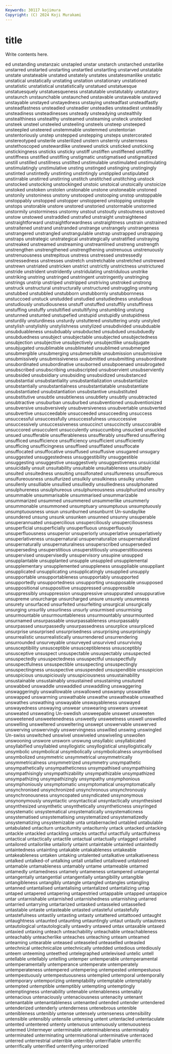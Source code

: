 ```yaml
---
Keywords: 30117 kojimura
Copyright: (C) 2024 Koji Murakami
---
```


# title

Write contents here.



ed
unstanding unstanzaic unstapled unstar unstarch unstarched unstarlike unstarred unstarted unstarting
unstartled unstartling unstarved unstatable unstate unstateable unstated unstately unstates unstatesmanlike
unstatic unstatical unstatically unstating unstation unstationary unstationed unstatistic unstatistical unstatistically
unstatued unstatuesque unstatuesquely unstatuesqueness unstatutable unstatutably unstatutory unstaunch unstaunchable unstaunched
unstavable unstaveable unstaved unstayable unstayed unstayedness unstaying unsteadfast unsteadfastly unsteadfastness
unsteadied unsteadier unsteadies unsteadiest unsteadily unsteadiness unsteadinesses unsteady unsteadying unstealthily
unstealthiness unstealthy unsteamed unsteaming unsteck unstecked unsteek unsteel unsteeled unsteeling
unsteels unsteep unsteeped unsteepled unsteered unstemmable unstemmed unstentorian unstentoriously unstep
unstepped unstepping unsteps unstercorated unstereotyped unsterile unsterilized unstern unsternly unsternness
unstethoscoped unstewardlike unstewed unstick unsticked unsticking unstickingness unsticks unsticky unstiff
unstiffen unstiffened unstiffly unstiffness unstifled unstifling unstigmatic unstigmatised unstigmatized unstill
unstilled unstillness unstilted unstimulable unstimulated unstimulating unstimulatingly unstimulative unsting unstinged
unstinging unstingingly unstinted unstintedly unstinting unstintingly unstippled unstipulated unstirrable unstirred
unstirring unstitch unstitched unstitching unstock unstocked unstocking unstockinged unstoic unstoical
unstoically unstoicize unstoked unstoken unstolen unstonable unstone unstoneable unstoned unstonily
unstoniness unstony unstooped unstooping unstop unstoppable unstoppably unstopped unstopper unstoppered
unstopping unstopple unstops unstorable unstore unstored unstoried unstormable unstormed unstormily
unstorminess unstormy unstout unstoutly unstoutness unstoved unstow unstowed unstraddled unstrafed
unstraight unstraightened unstraightforward unstraightforwardness unstraightness unstrain unstrained unstraitened unstrand unstranded
unstrange unstrangely unstrangeness unstrangered unstrangled unstrangulable unstrap unstrapped unstrapping unstraps
unstrategic unstrategical unstrategically unstratified unstraying unstreaked unstreamed unstreaming unstreamlined unstreng
unstrength unstrengthen unstrengthened unstrengthening unstrenuous unstrenuously unstrenuousness unstrepitous unstress unstressed
unstressedly unstressedness unstresses unstretch unstretchable unstretched unstrewed unstrewn unstriated unstricken
unstrict unstrictly unstrictness unstrictured unstride unstrident unstridently unstridulating unstridulous unstrike
unstriking unstring unstringed unstringent unstringently unstringing unstrings unstrip unstriped unstripped
unstriving unstroked unstrong unstruck unstructural unstructurally unstructured unstruggling unstrung unstubbed
unstubbled unstubborn unstubbornly unstubbornness unstuccoed unstuck unstudded unstudied unstudiedness unstudious
unstudiously unstudiousness unstuff unstuffed unstuffily unstuffiness unstuffing unstuffy unstultified unstultifying
unstumbling unstung unstunned unstunted unstupefied unstupid unstupidly unstupidness unsturdily unsturdiness
unsturdy unstuttered unstuttering unsty unstyled unstylish unstylishly unstylishness unstylized unsubdivided
unsubduable unsubduableness unsubduably unsubducted unsubdued unsubduedly unsubduedness unsubject unsubjectable unsubjected
unsubjectedness unsubjection unsubjective unsubjectively unsubjectlike unsubjugate unsubjugated unsublimable unsublimated unsublimed
unsubmerged unsubmergible unsubmerging unsubmersible unsubmission unsubmissive unsubmissively unsubmissiveness unsubmitted unsubmitting
unsubordinate unsubordinated unsubordinative unsuborned unsubpoenaed unsubrogated unsubscribed unsubscribing unsubscripted unsubservient
unsubserviently unsubsided unsubsidiary unsubsiding unsubsidized unsubstanced unsubstantial unsubstantiality unsubstantialization unsubstantialize
unsubstantially unsubstantialness unsubstantiatable unsubstantiate unsubstantiated unsubstantiation unsubstantive unsubstituted unsubstitutive unsubtle
unsubtleness unsubtlety unsubtly unsubtracted unsubtractive unsuburban unsuburbed unsubventioned unsubventionized unsubversive
unsubversively unsubversiveness unsubvertable unsubverted unsubvertive unsucceedable unsucceeded unsucceeding unsuccess unsuccessful
unsuccessfully unsuccessfulness unsuccessive unsuccessively unsuccessiveness unsuccinct unsuccinctly unsuccorable unsuccored unsucculent
unsucculently unsuccumbing unsucked unsuckled unsued unsufferable unsufferableness unsufferably unsuffered unsuffering
unsufficed unsufficience unsufficiency unsufficient unsufficiently unsufficing unsufficingness unsuffixed unsufflated unsuffocate
unsuffocated unsuffocative unsuffused unsuffusive unsugared unsugary unsuggested unsuggestedness unsuggestibility unsuggestible
unsuggesting unsuggestive unsuggestively unsuggestiveness unsuicidal unsuicidally unsuit unsuitability unsuitable unsuitableness
unsuitably unsuited unsuitedness unsuiting unsulfonated unsulfureness unsulfureous unsulfureousness unsulfurized unsulkily
unsulkiness unsulky unsullen unsullenly unsulliable unsullied unsulliedly unsulliedness unsulphonated unsulphureness
unsulphureous unsulphureousness unsulphurized unsultry unsummable unsummarisable unsummarised unsummarizable unsummarized unsummed
unsummered unsummerlike unsummerly unsummonable unsummoned unsumptuary unsumptuous unsumptuously unsumptuousness unsun
unsunburned unsunburnt Un-sundaylike unsundered unsung unsunk unsunken unsunned unsunny unsuperable
unsuperannuated unsupercilious unsuperciliously unsuperciliousness unsuperficial unsuperficially unsuperfluous unsuperfluously unsuperfluousness unsuperior
unsuperiorly unsuperlative unsuperlatively unsuperlativeness unsupernatural unsupernaturalize unsupernaturalized unsupernaturally unsupernaturalness unsuperscribed
unsuperseded unsuperseding unsuperstitious unsuperstitiously unsuperstitiousness unsupervised unsupervisedly unsupervisory unsupine unsupped
unsupplantable unsupplanted unsupple unsuppled unsupplemental unsupplementary unsupplemented unsuppleness unsuppliable unsuppliant
unsupplicated unsupplicating unsupplicatingly unsupplied unsupply unsupportable unsupportableness unsupportably unsupported unsupportedly
unsupportedness unsupporting unsupposable unsupposed unsuppositional unsuppositive unsuppressed unsuppressible unsuppressibly unsuppression
unsuppressive unsuppurated unsuppurative unsupreme unsurcharge unsurcharged unsure unsurely unsureness unsurety
unsurfaced unsurfeited unsurfeiting unsurgical unsurgically unsurging unsurlily unsurliness unsurly unsurmised
unsurmising unsurmountable unsurmountableness unsurmountably unsurmounted unsurnamed unsurpassable unsurpassableness unsurpassably unsurpassed
unsurpassedly unsurpassedness unsurplice unsurpliced unsurprise unsurprised unsurprisedness unsurprising unsurprisingly unsurrealistic
unsurrealistically unsurrendered unsurrendering unsurrounded unsurveyable unsurveyed unsurvived unsurviving unsusceptibility unsusceptible
unsusceptibleness unsusceptibly unsusceptive unsuspect unsuspectable unsuspectably unsuspected unsuspectedly unsuspectedness unsuspectful
unsuspectfully unsuspectfulness unsuspectible unsuspecting unsuspectingly unsuspectingness unsuspective unsuspended unsuspendible unsuspicion
unsuspicious unsuspiciously unsuspiciousness unsustainability unsustainable unsustainably unsustained unsustaining unsutured unswabbed
unswaddle unswaddled unswaddling unswaggering unswaggeringly unswallowable unswallowed unswampy unswanlike unswapped
unswarming unswathable unswathe unswatheable unswathed unswathes unswathing unswayable unswayableness unswayed
unswayedness unswaying unswear unswearing unswears unsweat unsweated unsweating Un-swedish unsweepable
unsweet unsweeten unsweetened unsweetenedness unsweetly unsweetness unswell unswelled unswelling unsweltered
unsweltering unswept unswervable unswerved unswerving unswervingly unswervingness unswilled unswing unswingled
Un-swiss unswitched unswivel unswiveled unswiveling unswollen unswooning unswore unsworn unswung
unsyllabic unsyllabicated unsyllabified unsyllabled unsyllogistic unsyllogistical unsyllogistically unsymbolic unsymbolical unsymbolically
unsymbolicalness unsymbolised unsymbolized unsymmetric unsymmetrical unsymmetrically unsymmetricalness unsymmetrized unsymmetry unsympathetic
unsympathetically unsympatheticness unsympathised unsympathising unsympathisingly unsympathizability unsympathizable unsympathized unsympathizing unsympathizingly
unsympathy unsymphonious unsymphoniously unsymptomatic unsymptomatical unsymptomatically unsynchronised unsynchronized unsynchronous unsynchronously
unsynchronousness unsyncopated unsyndicated unsynonymous unsynonymously unsyntactic unsyntactical unsyntactically unsynthesised unsynthesized
unsynthetic unsynthetically unsyntheticness unsyringed unsystematic unsystematical unsystematically unsystematicness unsystematised unsystematising
unsystematized unsystematizedly unsystematizing unsystemizable unta untabernacled untabled untabulable untabulated untaciturn
untaciturnity untaciturnly untack untacked untacking untackle untackled untackling untacks untactful
untactfully untactfulness untactical untactically untactile untactual untactually untagged untailed untailored
untailorlike untailorly untaint untaintable untainted untaintedly untaintedness untainting untakable untakableness
untakeable untakeableness untaken untaking untalented untalkative untalkativeness untalked untalked-of untalking
untall untallied untallowed untaloned untamable untamableness untamably untame untameable untamed
untamedly untamedness untamely untameness untampered untangental untangentally untangential untangentially untangibility
untangible untangibleness untangibly untangle untangled untangles untangling untanned untantalised untantalising
untantalized untantalizing untap untaped untapered untapering untapestried untappable untapped untappice
untar untarnishable untarnished untarnishedness untarnishing untarred untarried untarrying untartarized untasked
untasseled untasselled untastable untaste untasteable untasted untasteful untastefully untastefulness untastily
untasting untasty untattered untattooed untaught untaughtness untaunted untaunting untauntingly untaut
untautly untautness untautological untautologically untawdry untawed untax untaxable untaxed untaxied
untaxing unteach unteachability unteachable unteachableness unteachably unteacherlike unteaches unteaching unteam
unteamed unteaming untearable unteased unteaseled unteaselled unteasled untechnical untechnicalize untechnically
untedded untedious untediously unteem unteeming unteethed untelegraphed untelevised untelic untell
untellable untellably untelling untemper untemperable untemperamental untemperamentally untemperance untemperate untemperately
untemperateness untempered untempering untempested untempestuous untempestuously untempestuousness untempled untemporal untemporally
untemporary untemporizing untemptability untemptable untemptably untempted untemptible untemptibly untempting untemptingly
untemptingness untenability untenable untenableness untenably untenacious untenaciously untenaciousness untenacity untenant
untenantable untenantableness untenanted untended untender untendered untenderized untenderly untenderness untenebrous
untenible untenibleness untenibly untense untensely untenseness untensibility untensible untensibly untensile
untensing untent untentacled untentaculate untented untentered untenty untenuous untenuously untenuousness
untermed Untermeyer unterminable unterminableness unterminably unterminated unterminating unterminational unterminative unterraced
unterred unterrestrial unterrible unterribly unterrifiable unterrific unterrifically unterrified unterrifying unterrorized
